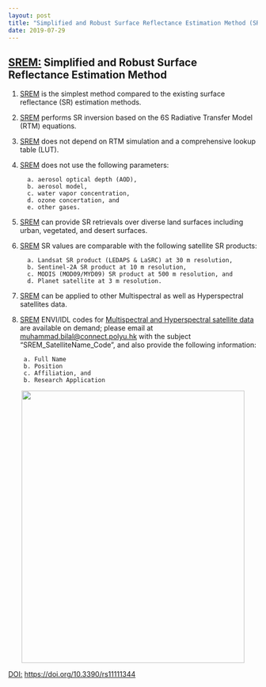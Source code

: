 ```yaml
---
layout: post
title: "Simplified and Robust Surface Reflectance Estimation Method (SREM)"
date: 2019-07-29
---
```



## [SREM:](https://www.mdpi.com/2072-4292/11/11/1344) Simplified and Robust Surface Reflectance Estimation Method


1.	[SREM](https://www.mdpi.com/2072-4292/11/11/1344) is the simplest method compared to the existing surface reflectance (SR) estimation methods. 
2.	[SREM](https://www.mdpi.com/2072-4292/11/11/1344)  performs SR inversion based on the 6S Radiative Transfer Model (RTM) equations.
3.	[SREM](https://www.mdpi.com/2072-4292/11/11/1344)  does not depend on RTM simulation and a comprehensive lookup table (LUT).
4.	[SREM](https://www.mdpi.com/2072-4292/11/11/1344)  does not use the following parameters:

          a. aerosol optical depth (AOD),
          b. aerosol model,
          c. water vapor concentration,
          d. ozone concertation, and
          e. other gases.
          
5.	[SREM](https://www.mdpi.com/2072-4292/11/11/1344)  can provide SR retrievals over diverse land surfaces including urban, vegetated, and desert surfaces.
6.	[SREM](https://www.mdpi.com/2072-4292/11/11/1344)  SR values are comparable with the following satellite SR products:

          a. Landsat SR product (LEDAPS & LaSRC) at 30 m resolution, 
          b. Sentinel-2A SR product at 10 m resolution, 
          c. MODIS (MOD09/MYD09) SR product at 500 m resolution, and 
          d. Planet satellite at 3 m resolution. 
        
7.	[SREM](https://www.mdpi.com/2072-4292/11/11/1344)  can be applied to other Multispectral as well as Hyperspectral satellites data. 

8.   [SREM](https://www.mdpi.com/2072-4292/11/11/1344)  ENVI/IDL codes for [Multispectral and Hyperspectral satellite data](https://www.mdpi.com/2072-4292/11/11/1344) are available on demand; please email at [muhammad.bilal@connect.polyu.hk](muhammad.bilal@connect.polyu.hk) with the subject “SREM_SatelliteName_Code”, and also provide the following information:

          a. Full Name
          b. Position
          c. Affiliation, and 
          b. Research Application

<p align="center">
  <img src="https://github.com/rsbilal/rsbilal.github.io/blob/master/image/SREM_Schematic_Diagram.png" width="450px" height="550px"/></p>

[DOI:](https://www.mdpi.com/2072-4292/11/11/1344) https://doi.org/10.3390/rs11111344





